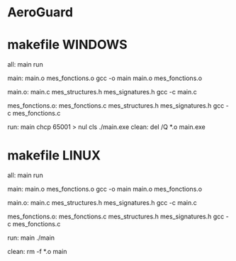 # AeroGuard

# makefile WINDOWS

all: main run

main: main.o mes_fonctions.o
gcc -o main main.o mes_fonctions.o

main.o: main.c mes_structures.h mes_signatures.h
gcc -c main.c

mes_fonctions.o: mes_fonctions.c mes_structures.h mes_signatures.h
gcc -c mes_fonctions.c

run: main
chcp 65001 > nul
cls
./main.exe
clean:
del /Q \*.o main.exe

# makefile LINUX

all: main run

main: main.o mes_fonctions.o
gcc -o main main.o mes_fonctions.o

main.o: main.c mes_structures.h mes_signatures.h
gcc -c main.c

mes_fonctions.o: mes_fonctions.c mes_structures.h mes_signatures.h
gcc -c mes_fonctions.c

run: main
./main

clean:
rm -f \*.o main
